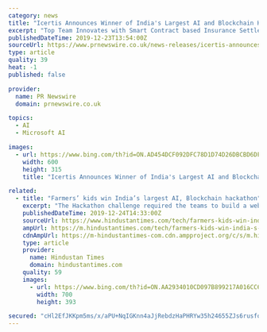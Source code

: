 ```yaml
---
category: news
title: "Icertis Announces Winner of India's Largest AI and Blockchain Hackathon"
excerpt: "Top Team Innovates with Smart Contract based Insurance Settlement Solution Using Cutting-edge Machine Learning and Distributed Ledger Technology The Hackathon challenge required the teams to build a web and mobile interface, develop and train their AI/ML algorithms and utilize appropriate cloud services including the Microsoft Azure Blockchain ..."
publishedDateTime: 2019-12-23T13:54:00Z
sourceUrl: https://www.prnewswire.co.uk/news-releases/icertis-announces-winner-of-india-s-largest-ai-and-blockchain-hackathon-815839819.html
type: article
quality: 39
heat: -1
published: false

provider:
  name: PR Newswire
  domain: prnewswire.co.uk

topics:
  - AI
  - Microsoft AI

images:
  - url: https://www.bing.com/th?id=ON.AD454DCF092DFC78D1D74D26DBCBD6DF
    width: 600
    height: 315
    title: "Icertis Announces Winner of India's Largest AI and Blockchain Hackathon"

related:
  - title: "Farmers’ kids win India’s largest AI, Blockchain hackathon"
    excerpt: "The Hackathon challenge required the teams to build a web and mobile interface, develop and train their AI/ML algorithms and utilize appropriate cloud services including the Microsoft Azure Blockchain as a Service. “We were amazed by the range and depth ..."
    publishedDateTime: 2019-12-24T14:33:00Z
    sourceUrl: https://www.hindustantimes.com/tech/farmers-kids-win-india-s-largest-ai-blockchain-hackathon/story-AZoVycvkfe6Egg46L2jqaP.html
    ampUrl: https://m.hindustantimes.com/tech/farmers-kids-win-india-s-largest-ai-blockchain-hackathon/story-AZoVycvkfe6Egg46L2jqaP_amp.html
    cdnAmpUrl: https://m-hindustantimes-com.cdn.ampproject.org/c/s/m.hindustantimes.com/tech/farmers-kids-win-india-s-largest-ai-blockchain-hackathon/story-AZoVycvkfe6Egg46L2jqaP_amp.html
    type: article
    provider:
      name: Hindustan Times
      domain: hindustantimes.com
    quality: 59
    images:
      - url: https://www.bing.com/th?id=ON.AA2934010CD097B899217A016CC6C78A
        width: 700
        height: 393

secured: "cHl2EfJKKpm5ms/x/aPU+NqIGKnn4aJjRebdzHaPHRYw35h24655ZJs6rusfo+7kpqY85vOo1oor0MdcHwAZHBz9UrO1sumKE/aQxey4U/RnLCJYw3oHpLtTswQD88Kbgbw2VFe+rIACczt1iSU1VcdDxtgigzW445xBQddOdWgq6UXsUgaHY+BOeQG8FaC6rvDBNsVk4q8c/eq2Adi7shp/XESC9zw/gdzFlul3cyejXrbPXI5KueealUeKcFQSR/QnEndPHYOOzuBoLTU5ew==;QlR3OA//uPycztMnTVWYqw=="
---
```


